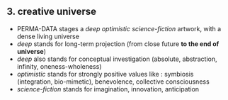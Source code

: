 ## 3. **creative universe**

* PERMA-DATA stages a *deep optimistic science-fiction* artwork, with a dense living universe
* *deep* stands for long-term projection (from close future **to the end of universe**)
* *deep* also stands for conceptual investigation (absolute, abstraction, infinity, oneness-wholeness)
* *optimistic* stands for strongly positive values like : symbiosis (integration, bio-mimetic), benevolence, collective consciousness
* *science-fiction* stands for imagination, innovation, anticipation
